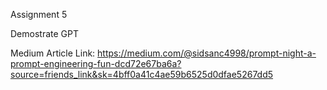 Assignment 5

Demostrate GPT

Medium Article Link: https://medium.com/@sidsanc4998/prompt-night-a-prompt-engineering-fun-dcd72e67ba6a?source=friends_link&sk=4bff0a41c4ae59b6525d0dfae5267dd5
